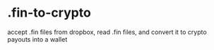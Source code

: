 # .fin-to-crypto
accept .fin files from dropbox, read .fin files, and convert it to crypto payouts into a wallet
